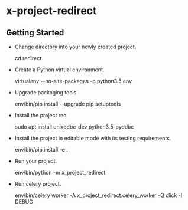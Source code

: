 # x-project-redirect

Getting Started
---------------

- Change directory into your newly created project.

    cd redirect

- Create a Python virtual environment.

    virtualenv --no-site-packages -p python3.5 env

- Upgrade packaging tools.

    env/bin/pip install --upgrade pip setuptools

- Install the project req

    sudo apt install unixodbc-dev python3.5-pyodbc

- Install the project in editable mode with its testing requirements.

    env/bin/pip install -e .

- Run your project.

    env/bin/python -m x_project_redirect

- Run celery project.

    env/bin/celery worker -A x_project_redirect.celery_worker -Q click -l DEBUG

